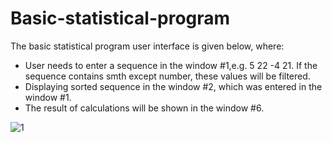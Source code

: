 # Basic-statistical-program

The basic statistical program user interface is given below, where:  

* User needs to enter a sequence in the window #1,e.g. 5 22 -4 21. If the sequence contains smth except number, these values will be filtered.
* Displaying sorted sequence in the window #2, which was entered in the window #1.
* The result of calculations will be shown in the window #6.  

![1](https://user-images.githubusercontent.com/83032359/219871938-d5210148-8fb7-480b-a736-fc4ccf709556.jpg)
